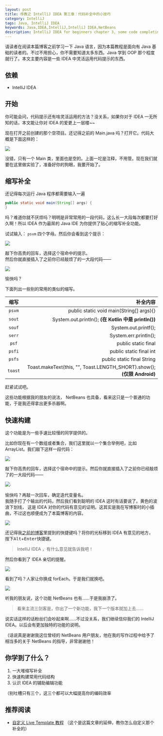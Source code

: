 ```yaml
---
layout: post
title: 传教之 IntelliJ IDEA 第三章：代码补全中的小技巧
category: IntelliJ
tags: Java, IntelliJ IDEA
keywords: Java,IDEA,IntelliJ,IntelliJ IDEA,NetBeans
description: IntelliJ IDEA for beginners chapter 3, some code completing tricks
---
```


请读者在阅读本篇博客之前学习一下 Java 语言，因为本篇教程是面向有 Java 基础的读者的。不过不用担心，你不需要知道太多东西。Java 学到 OOP 那个程度就行了。本文主要内容是一些 IDEA 中灵活运用代码提示的东西。

## 依赖

- IntelliJ IDEA

## 开始

你可能会问，代码提示还有啥灵活运用的方法？没关系，如果你对于 IDEA 一无所知的话，本文能让你对 IDEA 的爱更上一层楼~~

现在打开之前创建的那个空项目。还记得之前的 Main.java 吗？打开它。代码大概是下面这样的：

![](https://coding.net/u/ice1000/p/Images/git/raw/master/blog-img/old/java/idea3/1.png)

没错，只有一个 Main 类，里面也是空的。上面一坨是注释，不用管。现在我们就要在这里做实验了，准备好你的狗眼，我要开始了。

## 缩写补全

还记得每次运行 Java 程序都需要输入一遍 
```java
public static void main(String[] args) {
}
```
吗？难道你就不厌烦吗？明明是非常常用的一段代码，这么长一大段每次都要打好久啊！所以 IDEA 作为最屌的 Java IDE 为你提供了贴心的缩写补全功能。

试试输入： `psvm` 四个字母。然后你会看到这个提示：

![](https://coding.net/u/ice1000/p/Images/git/raw/master/blog-img/old/java/idea3/2.png)

敲下你高贵的回车，选择这个宿命中的提示。  
然后你就直接插入了之前你已经敲烦了的一大段代码——

![](https://coding.net/u/ice1000/p/Images/git/raw/master/blog-img/old/java/idea3/3.png)

愉快吗？

下面列出一些别的常用的类似的缩写。

缩写|补全内容
:---:|---:
`psvm`|public static void main(String[] args){}
`sout`|System.out.println(); **(在 Kotlin 中是 println())**
`souf`|System.out.printf();
`serr`|System.err.println();
`psf`|public static final
`psfi`|public static final int
`psfs`|public static final String
`toast`|Toast.makeText(this, "", Toast.LENGTH_SHORT).show(); **(仅限 Android)**

赶紧试试吧。

这些功能根据我的朋友的说法， NetBeans 也具备，看来这只是一个普通的功能，于是我还得拿出更多杀器啊。

## 快速构建

这个功能是为一些手速比较慢的同学提供的。

比如你现在有一个数组或者集合，我们这里就以一个集合举例吧，比如 ArrayList。我们敲下这样一段代码：

![](https://coding.net/u/ice1000/p/Images/git/raw/master/blog-img/old/java/idea3/4.png)

敲下你高贵的回车，选择这个宿命中的提示。然后你就直接插入了之前你已经敲烦了的一大段代码——

![](https://coding.net/u/ice1000/p/Images/git/raw/master/blog-img/old/java/idea3/5.png)·

愉快吗？再敲一次回车，确定迭代变量名。  
我随手打了个输出的代码，然后我们看到聪明的 IDEA 这时有话要说了。黄色的波浪下划线，
这是 IDEA 对你的代码有意见的证明。这其实是我在写博客时的小插曲，不过这也顺便成为了本篇博客的内容。

![](https://coding.net/u/ice1000/p/Images/git/raw/master/blog-img/old/java/idea3/6.png)

还记得我[之前的博客](http://ice1000.github.io/2016/06/26/LearnIDEA2.html)里提到的快捷键吗？将你的光标移到 IDEA 有意见的地方，
按下<kbd>Alt</kbd>+<kbd>Enter</kbd>快捷键。

> IntelliJ IDEA ，有什么意见就告诉我吧！

然后你看到了 IDEA 亲切的提醒。

![](https://coding.net/u/ice1000/p/Images/git/raw/master/blog-img/old/java/idea3/7.png)

看到了吗？人家让你换成 forEach。于是我们就换吧。

![](https://coding.net/u/ice1000/p/Images/git/raw/master/blog-img/old/java/idea3/8.png)

听我的朋友说，这个功能 NetBeans 也有……于是我崩溃了。

> 看来主流三剑客是，你出了一个新功能，我下一个版本就加上去……

说实话这样的话粉丝们会吵起来啊……不过没关系，我们继续信仰我们的 IntelliJ IDEA。以后会有更加独特的功能的说明。

（话说真是谢谢我这位曾经的 NetBeans 用户朋友，他在我的写作过程中给予了相当多的关于 NetBeans 的指导，非常谢谢他！

## 你学到了什么？

1. 一大堆缩写补全
1. 快速构建常用代码结构
1. 认识 IDEA 的辅助编辑功能

（别吐槽只有三个，这三个都可以大幅提高你的编码效率

## 推荐阅读

+ [自定义 Live Template 教程](../../../08/28/IDEAAdvance1/) （这个是这篇文章的延伸，教你怎么自定义那个补全的）
